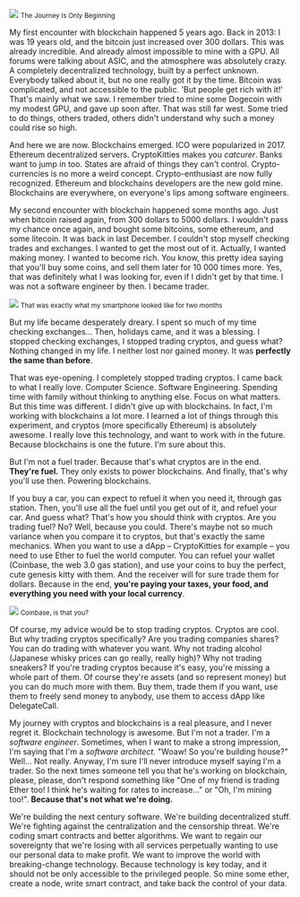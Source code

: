 ![](https://images.unsplash.com/photo-1495829277532-1dfc01fc872f?ixlib=rb-0.3.5&q=80&fm=jpg&crop=entropy&cs=tinysrgb&w=1080&fit=max&ixid=eyJhcHBfaWQiOjExNzczfQ&s=5c7e4f3399abac9e547a3ab3303a8ce8)
<small>The Journey Is Only Beginning</small>

My first encounter with blockchain happened 5 years ago. Back in 2013: I was 19 years old, and the bitcoin just increased over 300 dollars. This was already incredible. And already almost impossible to mine with a GPU. All forums were talking about ASIC, and the atmosphere was absolutely crazy. A completely decentralized technology, built by a perfect unknown. Everybody talked about it, but no one really got it by the time. Bitcoin was complicated, and not accessible to the public. 'But people get rich with it!' That's mainly what we saw. I remember tried to mine some Dogecoin with my modest GPU, and gave up soon after. That was still far west. Some tried to do things, others traded, others didn't understand why such a money could rise so high.

And here we are now. Blockchains emerged. ICO were popularized in 2017. Ethereum decentralized servers. CryptoKitties makes you _catcurer_. Banks want to jump in too. States are afraid of things they can't control. Crypto-currencies is no more a weird concept. Crypto-enthusiast are now fully recognized. Ethereum and blockchains developers are the new gold mine. Blockchains are everywhere, on everyone's lips among software engineers.

My second encounter with blockchain happened some months ago. Just when bitcoin raised again, from 300 dollars to 5000 dollars. I wouldn't pass my chance once again, and bought some bitcoins, some ethereum, and some litecoin. It was back in last December. I couldn't stop myself checking trades and exchanges. I wanted to get the most out of it. Actually, I wanted making money. I wanted to become rich. You know, this pretty idea saying that you'll buy some coins, and sell them later for 10 000 times more. Yes, that was definitely what I was looking for, even if I didn't get by that time.
I was not a software engineer by then. I became trader.

![](https://images.unsplash.com/photo-1517424788495-0d03ec42e244?ixlib=rb-0.3.5&q=80&fm=jpg&crop=entropy&cs=tinysrgb&w=1080&fit=max&ixid=eyJhcHBfaWQiOjExNzczfQ&s=5c7e4f3399abac9e547a3ab3303a8ce8)
<small>That was exactly what my smartphone looked like for two months</small>

But my life became desperately dreary. I spent so much of my time checking exchanges… Then, holidays came, and it was a blessing. I stopped checking exchanges, I stopped trading cryptos, and guess what? Nothing changed in my life. I neither lost nor gained money. It was **perfectly the same than before**.

That was eye-opening. I completely stopped trading cryptos. I came back to what I really love. Computer Science. Software Engineering. Spending time with family without thinking to anything else. Focus on what matters. But this time was different. I didn't give up with blockchains. In fact, I'm working with blockchains a lot more. I learned a lot of things through this experiment, and cryptos (more specifically Ethereum) is absolutely awesome. I really love this technology, and want to work with in the future. Because blockchains is one the future. I'm sure about this.

But I'm not a fuel trader. Because that's what cryptos are in the end. **They're fuel.** They only exists to power blockchains. And finally, that's why you'll use then. Powering blockchains.

If you buy a car, you can expect to refuel it when you need it, through gas station. Then, you'll use all the fuel until you get out of it, and refuel your car. And guess what? That's how you should think with cryptos. Are you trading fuel? No? Well, because you could. There's maybe not so much variance when you compare it to cryptos, but that's exactly the same mechanics. When you want to use a dApp – CryptoKitties for example – you need to use Ether to fuel the world computer. You can refuel your wallet (Coinbase, the web 3.0 gas station), and use your coins to buy the perfect, cute genesis kitty with them. And the receiver will for sure trade them for dollars. Because in the end, **you're paying your taxes, your food, and everything you need with your local currency**.

![](https://images.unsplash.com/photo-1477477384939-312ffc1177bf?ixlib=rb-0.3.5&q=80&fm=jpg&crop=entropy&cs=tinysrgb&w=1080&fit=max&ixid=eyJhcHBfaWQiOjExNzczfQ&s=a239612b35791a93dfc3680652796a07)
<small>Coinbase, is that you?</small>

Of course, my advice would be to stop trading cryptos. Cryptos are cool. But why trading cryptos specifically? Are you trading companies shares? You can do trading with whatever you want. Why not trading alcohol (Japanese whisky prices can go really, really high)? Why not trading sneakers? If you're trading cryptos because it's easy, you're missing a whole part of them. Of course they're assets (and so represent money) but you can do much more with them. Buy them, trade them if you want, use them to freely send money to anybody, use them to access dApp like DelegateCall.

My journey with cryptos and blockchains is a real pleasure, and I never regret it. Blockchain technology is awesome. But I'm not a trader. I'm a *software engineer*. Sometimes, when I want to make a strong impression, I'm saying that I'm a *software architect*. "Woaw! So you're building house?" Well… Not really. Anyway, I'm sure I'll never introduce myself saying I'm a trader. So the next times someone tell you that he's working on blockchain, please, please, don't respond something like "One of my friend is trading Ether too! I think he's waiting for rates to increase…" or "Oh, I'm mining too!". **Because that's not what we're doing.**

We're building the next century software. We're building decentralized stuff. We're fighting against the centralization and the censorship threat. We're coding smart contracts and better algorithms. We want to regain our sovereignty that we're losing with all services perpetually wanting to use our personal data to make profit. We want to improve the world with breaking-change technology. Because technology is key today, and it should not be only accessible to the privileged people. So mine some ether, create a node, write smart contract, and take back the control of your data.
